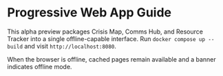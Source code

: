 # Progressive Web App Guide

This alpha preview packages Crisis Map, Comms Hub, and Resource Tracker into a single offline-capable interface. Run `docker compose up --build` and visit `http://localhost:8080`.

When the browser is offline, cached pages remain available and a banner indicates offline mode.
